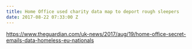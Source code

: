 ```yaml
---
title: Home Office used charity data map to deport rough sleepers
date: 2017-08-22 07:33:00 Z
---
```


https://www.theguardian.com/uk-news/2017/aug/19/home-office-secret-emails-data-homeless-eu-nationals